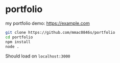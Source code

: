 # portfolio
my portfolio
demo: https://example.com
```sh
git clone https://github.com/mmac0846s/portfolio
cd portfolio
npm install
node .
```
Should load on ```localhost:3000```
